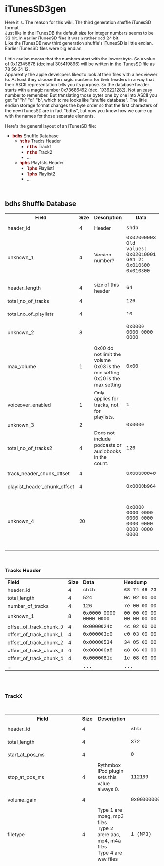 <h1 id="toc0"><a name="iTunesStats"></a>iTunesSD3gen</h1>
Here it is. The reason for this wiki. The third generation shuffle iTunesSD format.<br>
Just like in the iTunesDB the default size for integer numbers seems to be 32 bit. In earlier iTunesSD files it was a rather odd 24 bit.<br>
Like the iTunesDB new third generation shuffle's iTunesSD is little endian. Earlier iTunesSD files were big endian.<br>
<br>
Little endian means that the numbers start with the lowest byte. So a value of 0x12345678 (decimal 305419896) will be written in the iTunesSD file as 78 56 34 12.<br>
Apparently the apple developers liked to look at their files with a hex viewer to. At least they choose the magic numbers for their headers in a way that their ASCII representation tells you its purpose. So the database header starts with a magic number 0x73686462 (dec. 1936221282). Not an easy number to remember. But translating those bytes one by one into ASCII you get "s" "h" "d" "b", which to me looks like "shuffle database". The little endian storage format changes the byte order so that the first characters of the new iTunesSD are in fact "bdhs", but now you know how we came up with the names for those separate elements.<br>
<br>
Here's the general layout of an iTunesSD file:<br>
<ul><li><span style="color: #800000; font-family: 'Courier New',Courier,monospace;"><strong>bdhs</strong></span> Shuffle Database<ul><li><span style="color: #800000; font-family: 'Courier New',Courier,monospace;"><strong>hths</strong></span> Tracks Header<ul><li><span style="color: #800000; font-family: 'Courier New',Courier,monospace;"><strong>rths</strong></span> Track1</li><li><span style="color: #800000; font-family: 'Courier New',Courier,monospace;"><strong>rths</strong></span> Track2</li><li>...</li></ul></li><li><span style="color: #800000; font-family: 'Courier New',Courier,monospace;"><strong>hphs</strong></span> Playlists Header<ul><li><span style="color: #800000; font-family: 'Courier New',Courier,monospace;"><strong>lphs</strong></span> Playlist1</li><li><span style="color: #800000; font-family: 'Courier New',Courier,monospace;"><strong>lphs</strong></span> Playlist2</li><li>...</li></ul></li></ul></li></ul><br>
<h2 id="toc0"><a name="x-bdhs Shuffle Database"></a>bdhs Shuffle Database</h2>
 

<table class="wiki_table">
    <tbody><tr>
        <th><strong>Field</strong><br>
</th>
        <th><strong>Size</strong><br>
</th>
        <th>Description<br>
</th>
        <th><strong>Data</strong><br>
</th>
        <th><strong>Hexdump</strong><br>
</th>
    </tr>
    <tr>
        <td>header_id<br>
</td>
        <td>4<br>
</td>
        <td>Header<br>
</td>
        <td><span style="font-family: 'Courier New',Courier,monospace;">shdb</span><br>
</td>
        <td><span style="font-family: 'Courier New',Courier,monospace;">62 64 68 73</span><br>
</td>
    </tr>
    <tr>
        <td>unknown_1<br>
</td>
        <td>4<br>
</td>
        <td>Version number?<br>
</td>
        <td><span style="font-family: 'Courier New',Courier,monospace;">0x02000003<br>
        Old values:<br>0x02010001<br>Gen 2:<br>0x010600<br>0x010800<br></span><br>
</td>
        <td><span style="font-family: 'Courier New',Courier,monospace;">03 00 00 02</span><br>
</td>
    </tr>
    <tr>
        <td>header_length<br>
</td>
        <td>4<br>
</td>
        <td>size of this header<br>
</td>
        <td><span style="font-family: 'Courier New',Courier,monospace;">64</span><br>
</td>
        <td><span style="font-family: 'Courier New',Courier,monospace;">40 00 00 00</span><br>
</td>
    </tr>
    <tr>
        <td>total_no_of_tracks<br>
</td>
        <td>4<br>
</td>
        <td><br>
</td>
        <td><span style="font-family: 'Courier New',Courier,monospace;">126</span><br>
</td>
        <td><span style="font-family: 'Courier New',Courier,monospace;">7e 00 00 00</span><br>
</td>
    </tr>
    <tr>
        <td>total_no_of_playlists<br>
</td>
        <td>4<br>
</td>
        <td><br>
</td>
        <td><span style="font-family: 'Courier New',Courier,monospace;">10</span><br>
</td>
        <td><span style="font-family: 'Courier New',Courier,monospace;">0a 00 00 00</span><br>
</td>
    </tr>
    <tr>
        <td>unknown_2<br>
</td>
        <td>8<br>
</td>
        <td><br>
</td>
        <td><span style="font-family: 'Courier New',Courier,monospace;">0x0000 0000 0000 0000</span><br>
</td>
        <td><span style="font-family: 'Courier New',Courier,monospace;">00 00 00 00 00 00 00 00</span><br>
</td>
    </tr>
    <tr>
        <td>max_volume<br>
</td>
        <td>1<br>
</td>
        <td>0x00 do not limit the volume<br>
0x03 is the min setting<br>
0x20 is the max setting<br>
</td>
        <td><span style="font-family: 'Courier New',Courier,monospace;">0x00</span><br>
</td>
        <td><span style="font-family: 'Courier New',Courier,monospace;">00</span><br>
</td>
    </tr>
    <tr>
        <td>voiceover_enabled<br>
</td>
        <td>1<br>
</td>
        <td>Only applies for tracks, not for playlists.<br>
</td>
        <td><span style="font-family: 'Courier New',Courier,monospace;">1</span><br>
</td>
        <td><span style="font-family: 'Courier New',Courier,monospace;">01</span><br>
</td>
    </tr>
    <tr>
        <td>unknown_3<br>
</td>
        <td>2<br>
</td>
        <td><br>
</td>
        <td><span style="font-family: 'Courier New',Courier,monospace;">0x0000</span><br>
</td>
        <td><span style="font-family: 'Courier New',Courier,monospace;">00 00</span><br>
</td>
    </tr>
    <tr>
        <td>total_no_of_tracks2<br>
</td>
        <td>4<br>
</td>
        <td>Does not include podcasts or audiobooks in the count.<br>
</td>
        <td><span style="font-family: 'Courier New',Courier,monospace;">126</span><br>
</td>
        <td><span style="font-family: 'Courier New',Courier,monospace;">7e 00 00 00</span><br>
</td>
    </tr>
    <tr>
        <td>track_header_chunk_offset<br>
</td>
        <td>4<br>
</td>
        <td><br>
</td>
        <td><span style="font-family: 'Courier New',Courier,monospace;">0x00000040</span><br>
</td>
        <td><span style="font-family: 'Courier New',Courier,monospace;">40 00 00 00</span><br>
</td>
    </tr>
    <tr>
        <td>playlist_header_chunk_offset<br>
</td>
        <td>4<br>
</td>
        <td><br>
</td>
        <td><span style="font-family: 'Courier New',Courier,monospace;">0x0000b964</span><br>
</td>
        <td><span style="font-family: 'Courier New',Courier,monospace;">64 b9 00 00</span><br>
</td>
    </tr>
    <tr>
        <td>unknown_4<br>
</td>
        <td>20<br>
</td>
        <td><br>
</td>
        <td><span style="font-family: 'Courier New',Courier,monospace;">0x0000 0000 0000 0000 0000</span><br>
<span style="font-family: 'Courier New',Courier,monospace;"> 0000 0000 0000 0000 0000</span><br>
</td>
        <td><span style="font-family: 'Courier New',Courier,monospace;">00 00 00 00 00 00 00 00</span><br>
<span style="font-family: 'Courier New',Courier,monospace;"> 00 00 00 00 00 00 00 00</span><br>
<span style="font-family: 'Courier New',Courier,monospace;"> 00 00 00 00</span><br>
</td>
    </tr>
</tbody></table>

<br>
<h3 id="toc1"><a name="x-bdhs Shuffle Database-Tracks Header"></a>Tracks Header</h3>
 

<table class="wiki_table">
    <tbody><tr>
        <td><strong>Field</strong><br>
</td>
        <td><strong>Size</strong><br>
</td>
        <td><strong>Data</strong><br>
</td>
        <td><strong>Hexdump</strong><br>
</td>
    </tr>
    <tr>
        <td>header_id<br>
</td>
        <td>4<br>
</td>
        <td><span style="font-family: 'Courier New',Courier,monospace;">shth</span><br>
</td>
        <td><span style="font-family: 'Courier New',Courier,monospace;">68 74 68 73</span><br>
</td>
    </tr>
    <tr>
        <td>total_length<br>
</td>
        <td>4<br>
</td>
        <td><span style="font-family: 'Courier New',Courier,monospace;">524</span><br>
</td>
        <td><span style="font-family: 'Courier New',Courier,monospace;">0c 02 00 00</span><br>
</td>
    </tr>
    <tr>
        <td>number_of_tracks<br>
</td>
        <td>4<br>
</td>
        <td><span style="font-family: 'Courier New',Courier,monospace;">126</span><br>
</td>
        <td><span style="font-family: 'Courier New',Courier,monospace;">7e 00 00 00</span><br>
</td>
    </tr>
    <tr>
        <td>unknown_1<br>
</td>
        <td>8<br>
</td>
        <td><span style="font-family: 'Courier New',Courier,monospace;">0x0000 0000 0000 0000</span><br>
</td>
        <td><span style="font-family: 'Courier New',Courier,monospace;">00 00 00 00 00 00 00 00</span><br>
</td>
    </tr>
    <tr>
        <td>offset_of_track_chunk_0<br>
</td>
        <td>4<br>
</td>
        <td><span style="font-family: 'Courier New',Courier,monospace;">0x0000024c</span><br>
</td>
        <td><span style="font-family: 'Courier New',Courier,monospace;">4c 02 00 00</span><br>
</td>
    </tr>
    <tr>
        <td>offset_of_track_chunk_1<br>
</td>
        <td>4<br>
</td>
        <td><span style="font-family: 'Courier New',Courier,monospace;">0x000003c0</span><br>
</td>
        <td><span style="font-family: 'Courier New',Courier,monospace;">c0 03 00 00</span><br>
</td>
    </tr>
    <tr>
        <td>offset_of_track_chunk_2<br>
</td>
        <td>4<br>
</td>
        <td><span style="font-family: 'Courier New',Courier,monospace;">0x00000534</span><br>
</td>
        <td><span style="font-family: 'Courier New',Courier,monospace;">34 05 00 00</span><br>
</td>
    </tr>
    <tr>
        <td>offset_of_track_chunk_3<br>
</td>
        <td>4<br>
</td>
        <td><span style="font-family: 'Courier New',Courier,monospace;">0x000006a8</span><br>
</td>
        <td><span style="font-family: 'Courier New',Courier,monospace;">a8 06 00 00</span><br>
</td>
    </tr>
    <tr>
        <td>offset_of_track_chunk_4<br>
</td>
        <td>4<br>
</td>
        <td><span style="font-family: 'Courier New',Courier,monospace;">0x0000081c</span><br>
</td>
        <td><span style="font-family: 'Courier New',Courier,monospace;">1c 08 00 00</span><br>
</td>
    </tr>
    <tr>
        <td>...<br>
</td>
        <td><br>
</td>
        <td><span style="font-family: 'Courier New',Courier,monospace;">...</span><br>
</td>
        <td><span style="font-family: 'Courier New',Courier,monospace;">...</span><br>
</td>
    </tr>
</tbody></table>

<br>
<br>
<h3 id="toc2"><a name="x-bdhs Shuffle Database-TrackX"></a>TrackX</h3>
 <br>


<table class="wiki_table">
    <tbody><tr>
        <th><strong>Field</strong><br>
</th>
        <th><strong>Size</strong><br>
</th>
        <th><strong>Description</strong><br>
</th>
        <th><strong>Data</strong><br>
</th>
        <th><strong>Hexdump</strong><br>
</th>
    </tr>
    <tr>
        <td>header_id<br>
</td>
        <td>4<br>
</td>
        <td><br>
</td>
        <td><span style="font-family: 'Courier New',Courier,monospace;">shtr</span><br>
</td>
        <td><span style="font-family: 'Courier New',Courier,monospace;">72 74 68 73</span><br>
</td>
    </tr>
    <tr>
        <td>total_length<br>
</td>
        <td>4<br>
</td>
        <td><br>
</td>
        <td><span style="font-family: 'Courier New',Courier,monospace;">372</span><br>
</td>
        <td><span style="font-family: 'Courier New',Courier,monospace;">74 01 00 00</span><br>
</td>
    </tr>
    <tr>
        <td>start_at_pos_ms<br>
</td>
        <td>4<br>
</td>
        <td><br>
</td>
        <td><span style="font-family: 'Courier New',Courier,monospace;">0</span><br>
</td>
        <td><span style="font-family: 'Courier New',Courier,monospace;">00 00 00 00</span><br>
</td>
    </tr>
    <tr>
        <td>stop_at_pos_ms<br>
</td>
        <td>4<br>
</td>
        <td>Rythmbox IPod plugin sets this value always 0.<br>
</td>
        <td><span style="font-family: 'Courier New',Courier,monospace;">112169</span><br>
</td>
        <td><span style="font-family: 'Courier New',Courier,monospace;">29 b6 01 00</span><br>
</td>
    </tr>
    <tr>
        <td>volume_gain<br>
</td>
        <td>4<br>
</td>
        <td><br>
</td>
        <td><span style="font-family: 'Courier New',Courier,monospace;">0x00000000</span><br>
</td>
        <td><span style="font-family: 'Courier New',Courier,monospace;">00 00 00 00</span><br>
</td>
    </tr>
    <tr>
        <td>filetype<br>
</td>
        <td>4<br>
</td>
        <td>Type 1 are mpeg, mp3 files<br>
Type 2 arere aac, mp4, m4a files<br>
Type 4 are wav files<br>
</td>
        <td><span style="font-family: 'Courier New',Courier,monospace;">1 (MP3)</span><br>
</td>
        <td><span style="font-family: 'Courier New',Courier,monospace;">01 00 00 00</span><br>
</td>
    </tr>
    <tr>
        <td>filename<br>
</td>
        <td>256<br>
</td>
        <td><br>
</td>
        <td><span style="font-family: 'Courier New',Courier,monospace;">/iPod_Control/Music/F02/NNCN.mp3</span><br>
</td>
        <td><span style="font-family: 'Courier New',Courier,monospace;">2f 69 50 6f 64 5f 43 6f 6e 74 72 6f 6c 2f 4d 75</span><br>
<span style="font-family: 'Courier New',Courier,monospace;"> 73 69 63 2f 46 30 32 2f 4e 4e 43 4e 2e 6d 70 33</span><br>
<span style="font-family: 'Courier New',Courier,monospace;"> 00 00 00 00 00 00 00 00 00 00 00 00 00 00 00 00</span><br>
<span style="font-family: 'Courier New',Courier,monospace;"> 00 00 00 00 00 00 00 00 00 00 00 00 00 00 00 00</span><br>
<span style="font-family: 'Courier New',Courier,monospace;"> 00 00 00 00 00 00 00 00 00 00 00 00 00 00 00 00</span><br>
<span style="font-family: 'Courier New',Courier,monospace;"> 00 00 00 00 00 00 00 00 00 00 00 00 00 00 00 00</span><br>
<span style="font-family: 'Courier New',Courier,monospace;"> 00 00 00 00 00 00 00 00 00 00 00 00 00 00 00 00</span><br>
<span style="font-family: 'Courier New',Courier,monospace;"> 00 00 00 00 00 00 00 00 00 00 00 00 00 00 00 00</span><br>
<span style="font-family: 'Courier New',Courier,monospace;"> 00 00 00 00 00 00 00 00 00 00 00 00 00 00 00 00</span><br>
<span style="font-family: 'Courier New',Courier,monospace;"> 00 00 00 00 00 00 00 00 00 00 00 00 00 00 00 00</span><br>
<span style="font-family: 'Courier New',Courier,monospace;"> 00 00 00 00 00 00 00 00 00 00 00 00 00 00 00 00</span><br>
<span style="font-family: 'Courier New',Courier,monospace;"> 00 00 00 00 00 00 00 00 00 00 00 00 00 00 00 00</span><br>
<span style="font-family: 'Courier New',Courier,monospace;"> 00 00 00 00 00 00 00 00 00 00 00 00 00 00 00 00</span><br>
<span style="font-family: 'Courier New',Courier,monospace;"> 00 00 00 00 00 00 00 00 00 00 00 00 00 00 00 00</span><br>
<span style="font-family: 'Courier New',Courier,monospace;"> 00 00 00 00 00 00 00 00 00 00 00 00 00 00 00 00</span><br>
<span style="font-family: 'Courier New',Courier,monospace;"> 00 00 00 00 00 00 00 00 00 00 00 00 00 00 00 00</span><br>
</td>
    </tr>
    <tr>
        <td>Bookmark<br>
</td>
        <td>4<br>
</td>
        <td>In milliseconds<br>
</td>
        <td><span style="font-family: 'Courier New',Courier,monospace;">0x00000000</span><br>
</td>
        <td><span style="font-family: 'Courier New',Courier,monospace;">00 00 00 00</span><br>
</td>
    </tr>
    <tr>
        <td>dont_skip_on_shuffle<br>
</td>
        <td>1<br>
</td>
        <td>If all songs in a playlist don't have this bit set the playlist is skipped when the ipod is set to shuffle and a playlist is being chosen.<br>
It seems to be ignored when shuffling within a playlist!<br>
</td>
        <td><span style="font-family: 'Courier New',Courier,monospace;">1</span><br>
</td>
        <td><span style="font-family: 'Courier New',Courier,monospace;">01</span><br>
</td>
    </tr>
    <tr>
        <td>remember_playing_pos<br>
</td>
        <td>1<br>
</td>
        <td><br>
</td>
        <td><span style="font-family: 'Courier New',Courier,monospace;">0</span><br>
</td>
        <td><span style="font-family: 'Courier New',Courier,monospace;">00</span><br>
</td>
    </tr>
    <tr>
        <td>part_of_uninterruptable_album<br>
</td>
        <td>1<br>
</td>
        <td><br>
</td>
        <td><span style="font-family: 'Courier New',Courier,monospace;">0</span><br>
</td>
        <td><span style="font-family: 'Courier New',Courier,monospace;">00</span><br>
</td>
    </tr>
    <tr>
        <td>unknown_1<br>
</td>
        <td>1<br>
</td>
        <td><br>
</td>
        <td><span style="font-family: 'Courier New',Courier,monospace;">0x00</span><br>
</td>
        <td><span style="font-family: 'Courier New',Courier,monospace;">00</span><br>
</td>
    </tr>
    <tr>
        <td>pregap<br>
</td>
        <td>4<br>
</td>
        <td><br>
</td>
        <td><span style="font-family: 'Courier New',Courier,monospace;">0x240 = 576</span><br>
</td>
        <td><span style="font-family: 'Courier New',Courier,monospace;">40 02 00 00</span><br>
</td>
    </tr>
    <tr>
        <td>postgap<br>
</td>
        <td>4<br>
</td>
        <td><br>
</td>
        <td><span style="font-family: 'Courier New',Courier,monospace;">0xc9c= 3228</span><br>
</td>
        <td><span style="font-family: 'Courier New',Courier,monospace;">9c 0c 00 00</span><br>
</td>
    </tr>
    <tr>
        <td>number_of_samples<br>
</td>
        <td>4<br>
</td>
        <td><br>
</td>
        <td><span style="font-family: 'Courier New',Courier,monospace;">0x4b6c24 = 4942884</span><br>
</td>
        <td><span style="font-family: 'Courier New',Courier,monospace;">24 6c 4b 00</span><br>
</td>
    </tr>
    <tr>
        <td>unknown_file_related_data1<br>
</td>
        <td>4<br>
</td>
        <td><br>
</td>
        <td><span style="font-family: 'Courier New',Courier,monospace;">0</span><br>
</td>
        <td><span style="font-family: 'Courier New',Courier,monospace;">00 00 00 00</span><br>
</td>
    </tr>
    <tr>
        <td>gapless_data<br>
</td>
        <td>4<br>
</td>
        <td><br>
</td>
        <td><span style="font-family: 'Courier New',Courier,monospace;">0x24a2a2 = 2400930</span><br>
</td>
        <td><span style="font-family: 'Courier New',Courier,monospace;">a2 a2 24 00</span><br>
</td>
    </tr>
    <tr>
        <td>unknown_file_related_data2<br>
</td>
        <td>4<br>
</td>
        <td><br>
</td>
        <td><span style="font-family: 'Courier New',Courier,monospace;">0</span><br>
</td>
        <td><span style="font-family: 'Courier New',Courier,monospace;">00 00 00 00</span><br>
</td>
    </tr>
    <tr>
        <td>Album ID<br>
</td>
        <td>4<br>
</td>
        <td><br>
</td>
        <td><span style="font-family: 'Courier New',Courier,monospace;">0x0000007f</span><br>
</td>
        <td><span style="font-family: 'Courier New',Courier,monospace;">7f 00 00 00</span><br>
</td>
    </tr>
    <tr>
        <td>track_number<br>
</td>
        <td>2<br>
</td>
        <td><br>
</td>
        <td><span style="font-family: 'Courier New',Courier,monospace;">1</span><br>
</td>
        <td><span style="font-family: 'Courier New',Courier,monospace;">01 00</span><br>
</td>
    </tr>
    <tr>
        <td>disc_number<br>
</td>
        <td>2<br>
</td>
        <td><br>
</td>
        <td><span style="font-family: 'Courier New',Courier,monospace;">0</span><br>
</td>
        <td><span style="font-family: 'Courier New',Courier,monospace;">00 00</span><br>
</td>
    </tr>
    <tr>
        <td>unknown_2<br>
</td>
        <td>8<br>
</td>
        <td><br>
</td>
        <td><span style="font-family: 'Courier New',Courier,monospace;">0x0000 0000 0000 0000</span><br>
</td>
        <td><span style="font-family: 'Courier New',Courier,monospace;">00 00 00 00 00 00 00 00</span><br>
</td>
    </tr>
    <tr>
        <td>dbid<br>
</td>
        <td>8<br>
</td>
        <td>Serves as the filename for the voiceover<br>
</td>
        <td><span style="font-family: 'Courier New',Courier,monospace;">0xdfa209b7ce6f2db9</span><br>
</td>
        <td><span style="font-family: 'Courier New',Courier,monospace;">b9 2d 6f ce b7 09 a2 df</span><br>
</td>
    </tr>
    <tr>
        <td>Artist ID<br>
</td>
        <td>4<br>
</td>
        <td><br>
</td>
        <td><span style="font-family: 'Courier New',Courier,monospace;">0x00000146</span><br>
</td>
        <td><span style="font-family: 'Courier New',Courier,monospace;">46 01 00 00</span><br>
</td>
    </tr>
    <tr>
        <td>unknown_3<br>
</td>
        <td>32<br>
</td>
        <td><br>
</td>
        <td><span style="font-family: 'Courier New',Courier,monospace;">0x0000 0000 0000 0000 0000 0000 0000 0000</span><br>
<span style="font-family: 'Courier New',Courier,monospace;"> 0000 0000 0000 0000 0000 0000 0000 0000</span><br>
</td>
        <td><span style="font-family: 'Courier New',Courier,monospace;">00 00 00 00 00 00 00 00 00 00 00 00 00 00 00 00</span><br>
<span style="font-family: 'Courier New',Courier,monospace;"> 00 00 00 00 00 00 00 00 00 00 00 00 00 00 00 00</span><br>
</td>
    </tr>
</tbody></table>

<br>
<h3 id="toc3"><a name="x-bdhs Shuffle Database-Playlist Header"></a>Playlist Header</h3>
 <br>


<table class="wiki_table">
    <tbody><tr>
        <th><strong>Field</strong><br>
</th>
        <th><strong>Size</strong><br>
</th>
        <th><strong>Description</strong><br>
</th>
        <th><strong>Data</strong><br>
</th>
        <th><strong>Hexdump</strong><br>
</th>
    </tr>
    <tr>
        <td>header_id<br>
</td>
        <td>4<br>
</td>
        <td><br>
</td>
        <td><span style="font-family: 'Courier New',Courier,monospace;">shph</span><br>
</td>
        <td><span style="font-family: 'Courier New',Courier,monospace;">68 70 68 73</span><br>
</td>
    </tr>
    <tr>
        <td>total_length<br>
</td>
        <td>4<br>
</td>
        <td><br>
</td>
        <td><br>
</td>
        <td><span style="font-family: 'Courier New',Courier,monospace;">20 00 00 00</span><br>
</td>
    </tr>
    <tr>
        <td>number_of_playlists<br>
</td>
        <td>4?<br>
</td>
        <td><br>
</td>
        <td><span style="font-family: 'Courier New',Courier,monospace;">3</span><br>
</td>
        <td><span style="font-family: 'Courier New',Courier,monospace;">03 00 00 00</span><br>
</td>
    </tr>
    <tr>
        <td>number_of_playlists_1<br>
</td>
        <td>2<br>
</td>
        <td>The number of non-podcast playlists, 0xffff if all playlists are not podcast playlists.<br>
</td>
        <td>0xffff<br>
</td>
        <td><span style="font-family: 'Courier New',Courier,monospace;">ff ff </span><br>
</td>
    </tr>
    <tr>
        <td>number_of_playlists_2<br>
</td>
        <td>2<br>
</td>
        <td>The number of master playlists, 0xffff if all playlists are not master playlists.<br>
</td>
        <td>0x0100<br>
</td>
        <td><span style="font-family: 'Courier New',Courier,monospace;">01 00</span><br>
</td>
    </tr>
    <tr>
        <td>number_of_playlists_3<br>
</td>
        <td>2<br>
</td>
        <td>The number of non-audiobook playlists, 0xffff if all playlists are not audiobook playlists.<br>
</td>
        <td>0xffff<br>
</td>
        <td><span style="font-family: 'Courier New',Courier,monospace;">ff ff</span><br>
</td>
    </tr>
    <tr>
        <td>unknown_2<br>
</td>
        <td>2<br>
</td>
        <td><br>
</td>
        <td><br>
</td>
        <td><span style="font-family: 'Courier New',Courier,monospace;">00 00</span><br>
</td>
    </tr>
    <tr>
        <td>offset_of_playlist_1<br>
</td>
        <td>4<br>
</td>
        <td><br>
</td>
        <td><span style="font-family: 'Courier New',Courier,monospace;">0x00015b14</span><br>
</td>
        <td><span style="font-family: 'Courier New',Courier,monospace;">14 5b 01 00</span><br>
</td>
    </tr>
    <tr>
        <td>offset_of_playlist_2<br>
</td>
        <td>4<br>
</td>
        <td><br>
</td>
        <td><span style="font-family: 'Courier New',Courier,monospace;">0x00015ef0</span><br>
</td>
        <td><span style="font-family: 'Courier New',Courier,monospace;">f0 5e 01 00</span><br>
</td>
    </tr>
    <tr>
        <td>...<br>
</td>
        <td><br>
</td>
        <td><br>
</td>
        <td><span style="font-family: 'Courier New',Courier,monospace;">...</span><br>
</td>
        <td><span style="font-family: 'Courier New',Courier,monospace;">...</span><br>
</td>
    </tr>
</tbody></table>

<br>
<h3 id="toc4"><a name="x-bdhs Shuffle Database-PlaylistX"></a>PlaylistX</h3>
 <br>


<table class="wiki_table">
    <tbody><tr>
        <th><strong>Field</strong><br>
</th>
        <th><strong>Size</strong><br>
</th>
        <th><strong>Description</strong><br>
</th>
        <th><strong>Data</strong><br>
</th>
        <th><strong>Hexdump</strong><br>
</th>
    </tr>
    <tr>
        <td>header_id<br>
</td>
        <td>4<br>
</td>
        <td><br>
</td>
        <td><span style="font-family: 'Courier New',Courier,monospace;">shpl</span><br>
</td>
        <td><span style="font-family: 'Courier New',Courier,monospace;">6c 70 68 73</span><br>
</td>
    </tr>
    <tr>
        <td>total_length<br>
</td>
        <td>4<br>
</td>
        <td><br>
</td>
        <td><br>
</td>
        <td><span style="font-family: 'Courier New',Courier,monospace;">dc 03 00 00</span><br>
</td>
    </tr>
    <tr>
        <td>number_of_songs<br>
</td>
        <td>4<br>
</td>
        <td><br>
</td>
        <td><span style="font-family: 'Courier New',Courier,monospace;">236</span><br>
</td>
        <td><span style="font-family: 'Courier New',Courier,monospace;">ec 00 00 00</span><br>
</td>
    </tr>
    <tr>
        <td>number_of_songs2<br>
</td>
        <td>4<br>
</td>
        <td>Number of non podcast or audiobook songs.<br>
</td>
        <td><span style="font-family: 'Courier New',Courier,monospace;">236</span><br>
</td>
        <td><span style="font-family: 'Courier New',Courier,monospace;">ec 00 00 00</span><br>
</td>
    </tr>
    <tr>
        <td>dbid<br>
</td>
        <td>8<br>
</td>
        <td>Serves as the filename for the voiceover<br>
</td>
        <td><span style="font-family: 'Courier New',Courier,monospace;">6bed</span><br>
</td>
        <td><span style="font-family: 'Courier New',Courier,monospace;">48 4d 19 eb 4e 34 ed 6b</span><br>
</td>
    </tr>
    <tr>
        <td>type<br>
</td>
        <td>4<br>
</td>
        <td>1 is the master playlist<br>
2 is a normal playlist<br>
3 is a podcast playlist<br>
4 is a audiobook playlist<br>
</td>
        <td><span style="font-family: 'Courier New',Courier,monospace;">2</span><br>
</td>
        <td><span style="font-family: 'Courier New',Courier,monospace;">02 00 00 00</span><br>
</td>
    </tr>
    <tr>
        <td>unknown_1<br>
</td>
        <td>16<br>
</td>
        <td><br>
</td>
        <td><br>
</td>
        <td><span style="font-family: 'Courier New',Courier,monospace;">00 00 00 00 00 00 00 00 00 00 00 00 00 00 00 00</span><br>
</td>
    </tr>
    <tr>
        <td>playlist_track_1<br>
</td>
        <td>4<br>
</td>
        <td><br>
</td>
        <td><span style="font-family: 'Courier New',Courier,monospace;">118</span><br>
</td>
        <td><span style="font-family: 'Courier New',Courier,monospace;">76 00 00 00</span><br>
</td>
    </tr>
    <tr>
        <td>playlist_track_2<br>
</td>
        <td>4<br>
</td>
        <td><br>
</td>
        <td><span style="font-family: 'Courier New',Courier,monospace;">119</span><br>
</td>
        <td><span style="font-family: 'Courier New',Courier,monospace;">77 00 00 00</span><br>
</td>
    </tr>
    <tr>
        <td>...<br>
</td>
        <td><br>
</td>
        <td><br>
</td>
        <td><span style="font-family: 'Courier New',Courier,monospace;">...</span><br>
</td>
        <td><span style="font-family: 'Courier New',Courier,monospace;">...</span><br>
</td>
    </tr>
</tbody></table>

A dbid of all zeros yields a voiceover of All songs. Also playlist dbids without a corresponding voiceover file will yield a voiceover of playlist n or audiobook n where n is the playlist number. The shuffle assumes the podcast playlist is last.<br>
<br>
The <a class="wiki_link" href="iTunesStats3gen.md">iTunesStats</a> file is also different in the 3gen iPod.
<p>Original Source: <a href="http://shuffle3db.wikispaces.com/iTunesSD3gen">http://shuffle3db.wikispaces.com/iTunesSD3gen</a> (expired)</p>
  </div>
